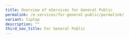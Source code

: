 ```yaml
---
title: Overview of eServices for General Public
permalink: /e-services/for-general-public/permalink/
variant: tiptap
description: ""
third_nav_title: For General Public
---
```


